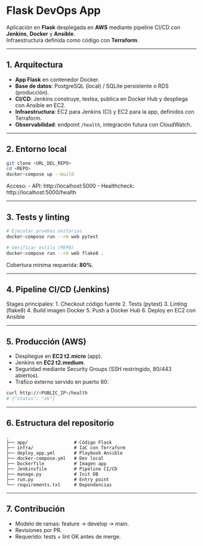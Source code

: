 # Flask DevOps App

Aplicación en **Flask** desplegada en **AWS** mediante pipeline CI/CD
con **Jenkins**, **Docker** y **Ansible**.\
Infraestructura definida como código con **Terraform**.

------------------------------------------------------------------------

## 1. Arquitectura

-   **App Flask** en contenedor Docker.
-   **Base de datos**: PostgreSQL (local) / SQLite persistente o RDS
    (producción).
-   **CI/CD**: Jenkins construye, testea, publica en Docker Hub y
    despliega con Ansible en EC2.
-   **Infraestructura**: EC2 para Jenkins (CI) y EC2 para la app,
    definidos con Terraform.
-   **Observabilidad**: endpoint `/health`, integración futura con
    CloudWatch.

------------------------------------------------------------------------

## 2. Entorno local

``` bash
git clone <URL_DEL_REPO>
cd <REPO>
docker-compose up --build
```

Acceso: - API: http://localhost:5000 - Healthcheck:
http://localhost:5000/health

------------------------------------------------------------------------

## 3. Tests y linting

``` bash
# Ejecutar pruebas unitarias
docker-compose run --rm web pytest

# Verificar estilo (PEP8)
docker-compose run --rm web flake8 .
```

Cobertura mínima requerida: **80%**.

------------------------------------------------------------------------

## 4. Pipeline CI/CD (Jenkins)

Stages principales: 1. Checkout código fuente 2. Tests (pytest) 3.
Linting (flake8) 4. Build imagen Docker 5. Push a Docker Hub 6. Deploy
en EC2 con Ansible

------------------------------------------------------------------------

## 5. Producción (AWS)

-   Despliegue en **EC2 t2.micro** (app).
-   Jenkins en **EC2 t2.medium**.
-   Seguridad mediante Security Groups (SSH restringido, 80/443
    abiertos).
-   Tráfico externo servido en puerto 80:

``` bash
curl http://<PUBLIC_IP>/health
# {"status": "ok"}
```

------------------------------------------------------------------------

## 6. Estructura del repositorio

    .
    ├── app/                 # Código Flask
    ├── infra/               # IaC con Terraform
    ├── deploy_app.yml       # Playbook Ansible
    ├── docker-compose.yml   # Dev local
    ├── Dockerfile           # Imagen app
    ├── Jenkinsfile          # Pipeline CI/CD
    ├── manage.py            # Init DB
    ├── run.py               # Entry point
    └── requirements.txt     # Dependencias

------------------------------------------------------------------------

## 7. Contribución

-   Modelo de ramas: feature → develop → main.
-   Revisiones por PR.
-   Requerido: tests + lint OK antes de merge.
